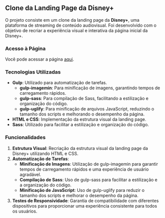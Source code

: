 ## Clone da Landing Page da Disney+

O projeto consiste em um clone da landing page da **Disney+**, uma plataforma de streaming de conteúdo audiovisual. Foi desenvolvido com o objetivo de recriar a experiência visual e interativa da página inicial da Disney+.

### Acesso à Página

Você pode acessar a página [aqui](https://mvm-clone-disneyplus.vercel.app).

### Tecnologias Utilizadas

- **Gulp**: Utilizado para automatização de tarefas.
  - **gulp-imagemin**: Para minificação de imagens, garantindo tempos de carregamento rápidos.
  - **gulp-sass**: Para compilação de Sass, facilitando a estilização e organização do código.
  - **gulp-uglify**: Para minificação de arquivos JavaScript, reduzindo o tamanho dos scripts e melhorando o desempenho da página.
- **HTML e CSS**: Implementação da estrutura visual da landing page.
- **Sass**: Utilizado para facilitar a estilização e organização do código.

### Funcionalidades

1. **Estrutura Visual**: Recriação da estrutura visual da landing page da Disney+ utilizando HTML e CSS.
2. **Automatização de Tarefas**:
   - **Minificação de Imagens**: Utilização de gulp-imagemin para garantir tempos de carregamento rápidos e uma experiência de usuário agradável.
   - **Compilação de Sass**: Uso de gulp-sass para facilitar a estilização e a organização do código.
   - **Minificação de JavaScript**: Uso de gulp-uglify para reduzir o tamanho dos scripts e melhorar o desempenho da página.
3. **Testes de Responsividade**: Garantia de compatibilidade com diferentes dispositivos para proporcionar uma experiência consistente para todos os usuários.

